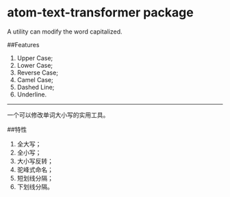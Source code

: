 # atom-text-transformer package

A utility can modify the word capitalized.

##Features
1. Upper Case;
2. Lower Case;
3. Reverse Case;
4. Camel Case;
5. Dashed Line;
6. Underline.

------

一个可以修改单词大小写的实用工具。

##特性
1. 全大写；
2. 全小写；
3. 大小写反转；
4. 驼峰式命名；
5. 短划线分隔；
6. 下划线分隔。
